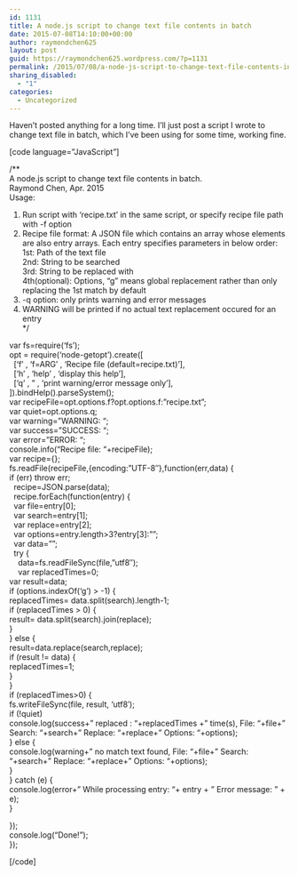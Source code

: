 ```yaml
---
id: 1131
title: A node.js script to change text file contents in batch
date: 2015-07-08T14:10:00+00:00
author: raymondchen625
layout: post
guid: https://raymondchen625.wordpress.com/?p=1131
permalink: /2015/07/08/a-node-js-script-to-change-text-file-contents-in-batch/
sharing_disabled:
  - "1"
categories:
  - Uncategorized
---
```

Haven’t posted anything for a long time. I’ll just post a script I wrote to change text file in batch, which I’ve been using for some time, working fine.

[code language=&#8221;JavaScript&#8221;]

/**  
A node.js script to change text file contents in batch.  
Raymond Chen, Apr. 2015  
Usage:  
1) Run script with ‘recipe.txt’ in the same script, or specify recipe file path with -f option  
2) Recipe file format: A JSON file which contains an array whose elements are also entry arrays. Each entry specifies parameters in below order:  
1st: Path of the text file  
2nd: String to be searched  
3rd: String to be replaced with  
4th(optional): Options, “g” means global replacement rather than only replacing the 1st match by default  
3) -q option: only prints warning and error messages  
4) WARNING will be printed if no actual text replacement occured for an entry  
*/

var fs=require(‘fs’);  
opt = require(‘node-getopt’).create([  
&nbsp; [‘f’ , ‘f=ARG’ , ‘Recipe file (default=recipe.txt)’],  
&nbsp; [‘h’ , ‘help’ , ‘display this help’],  
&nbsp; [‘q’ , ” , ‘print warning/error message only’],  
]).bindHelp().parseSystem();  
var recipeFile=opt.options.f?opt.options.f:”recipe.txt”;  
var quiet=opt.options.q;  
var warning=”WARNING: “;  
var success=”SUCCESS: “;  
var error=”ERROR: “;  
console.info(“Recipe file: “+recipeFile);  
var recipe={};  
fs.readFile(recipeFile,{encoding:”UTF-8″},function(err,data) {  
if (err) throw err;  
&nbsp; recipe=JSON.parse(data);  
&nbsp; recipe.forEach(function(entry) {  
&nbsp; var file=entry[0];  
&nbsp; var search=entry[1];  
&nbsp; var replace=entry[2];  
&nbsp; var options=entry.length>3?entry[3]:””;  
&nbsp; var data=””;  
&nbsp; try {  
&nbsp; &nbsp; data=fs.readFileSync(file,”utf8″);  
&nbsp; &nbsp; var replacedTimes=0;&nbsp;  
var result=data;  
if (options.indexOf(‘g’) > -1) {  
replacedTimes= data.split(search).length-1;  
if (replacedTimes > 0) {  
result= data.split(search).join(replace);  
}  
} else {  
result=data.replace(search,replace);  
if (result != data) {  
replacedTimes=1;  
}  
}  
if (replacedTimes>0) {  
fs.writeFileSync(file, result, ‘utf8′);  
if (!quiet)  
console.log(success+” replaced : “+replacedTimes +” time(s), File: “+file+” Search: “+search+” Replace: “+replace+” Options: “+options);  
} else {  
console.log(warning+” no match text found, File: “+file+” Search: “+search+” Replace: “+replace+” Options: “+options);  
}  
} catch (e) {  
console.log(error+” While processing entry: “+ entry + ” Error message: ” + e);  
}

});  
console.log(“Done!”);  
});

[/code]